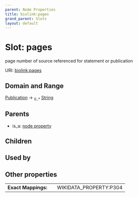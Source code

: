 ```yaml
---
parent: Node Properties
title: biolink:pages
grand_parent: Slots
layout: default
---
```


# Slot: pages


page number of source referenced for statement or publication

URI: [biolink:pages](https://w3id.org/biolink/vocab/pages)

## Domain and Range

[Publication](Publication.md) ->  <sub>0..*</sub> [String](types/String.md)

## Parents

 *  is_a: [node property](node_property.md)

## Children


## Used by


## Other properties

|  |  |  |
| --- | --- | --- |
| **Exact Mappings:** | | WIKIDATA_PROPERTY:P304 |

